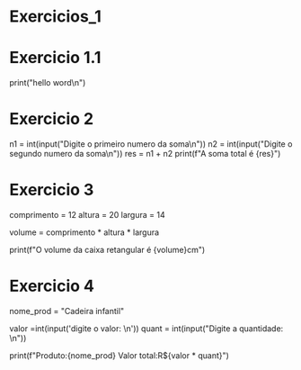 # Exercicios_1


# Exercicio 1.1
print("hello word\n")



# Exercicio 2

n1 = int(input("Digite o primeiro numero da soma\n"))
n2 = int(input("Digite o segundo numero da soma\n"))
res = n1 + n2
print(f"A soma total é {res}")



# Exercicio 3

comprimento = 12
altura = 20
largura = 14

volume = comprimento  * altura * largura

print(f"O volume da caixa retangular é {volume}cm")



# Exercicio 4

nome_prod = "Cadeira infantil"

valor =int(input('digite o valor: \n'))
quant = int(input("Digite a quantidade: \n"))

print(f"Produto:{nome_prod} Valor total:R${valor * quant}")
